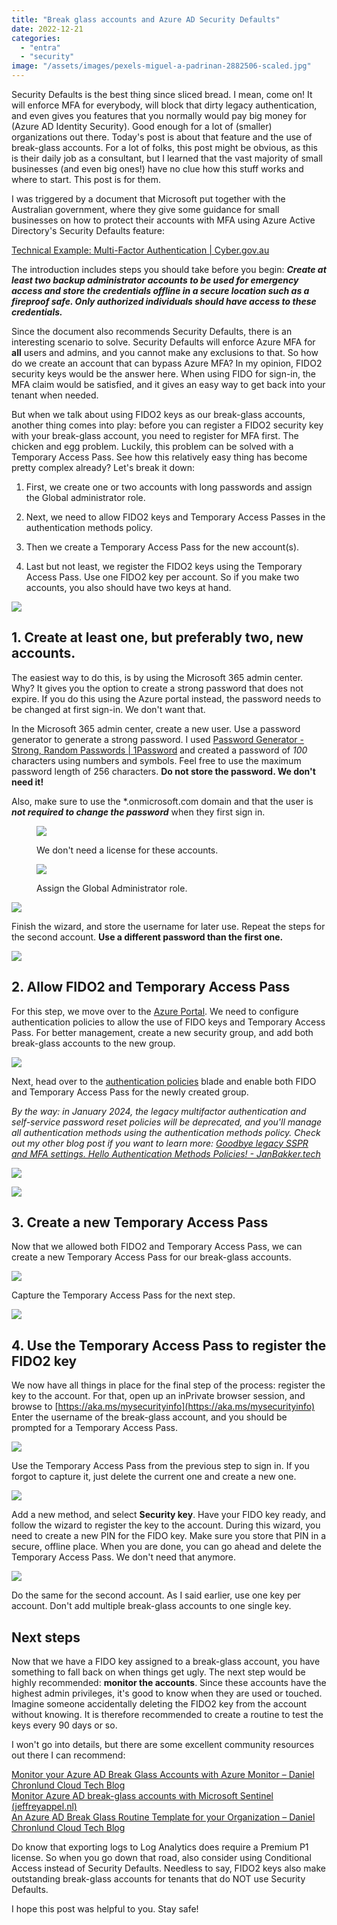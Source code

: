 ```yaml
---
title: "Break glass accounts and Azure AD Security Defaults"
date: 2022-12-21
categories: 
  - "entra"
  - "security"
image: "/assets/images/pexels-miguel-a-padrinan-2882506-scaled.jpg"
---
```


Security Defaults is the best thing since sliced bread. I mean, come on! It will enforce MFA for everybody, will block that dirty legacy authentication, and even gives you features that you normally would pay big money for (Azure AD Identity Security). Good enough for a lot of (smaller) organizations out there. Today's post is about that feature and the use of break-glass accounts. For a lot of folks, this post might be obvious, as this is their daily job as a consultant, but I learned that the vast majority of small businesses (and even big ones!) have no clue how this stuff works and where to start. This post is for them.

I was triggered by a document that Microsoft put together with the Australian government, where they give some guidance for small businesses on how to protect their accounts with MFA using Azure Active Directory's Security Defaults feature:  
  
[Technical Example: Multi-Factor Authentication | Cyber.gov.au](https://www.cyber.gov.au/acsc/view-all-content/publications/technical-example-multi-factor-authentication)

The introduction includes steps you should take before you begin: **_Create at least two backup administrator accounts to be used for emergency access and store the credentials offline in a secure location such as a fireproof safe. Only authorized individuals should have access to these credentials._**

Since the document also recommends Security Defaults, there is an interesting scenario to solve. Security Defaults will enforce Azure MFA for **all** users and admins, and you cannot make any exclusions to that. So how do we create an account that can bypass Azure MFA? In my opinion, FIDO2 security keys would be the answer here. When using FIDO for sign-in, the MFA claim would be satisfied, and it gives an easy way to get back into your tenant when needed.

But when we talk about using FIDO2 keys as our break-glass accounts, another thing comes into play: before you can register a FIDO2 security key with your break-glass account, you need to register for MFA first. The chicken and egg problem. Luckily, this problem can be solved with a Temporary Access Pass. See how this relatively easy thing has become pretty complex already? Let's break it down:

1. First, we create one or two accounts with long passwords and assign the Global administrator role.

3. Next, we need to allow FIDO2 keys and Temporary Access Passes in the authentication methods policy.

5. Then we create a Temporary Access Pass for the new account(s).

7. Last but not least, we register the FIDO2 keys using the Temporary Access Pass. Use one FIDO2 key per account. So if you make two accounts, you also should have two keys at hand.

![](/assets/images/Break-galss.png)

## 1\. Create at least one, but preferably two, new accounts.

The easiest way to do this, is by using the Microsoft 365 admin center. Why? It gives you the option to create a strong password that does not expire. If you do this using the Azure portal instead, the password needs to be changed at first sign-in. We don't want that.

In the Microsoft 365 admin center, create a new user. Use a password generator to generate a strong password. I used [Password Generator - Strong, Random Passwords | 1Password](https://1password.com/password-generator/) and created a password of _100_ characters using numbers and symbols. Feel free to use the maximum password length of 256 characters. **Do not store the password. We don't need it!**

Also, make sure to use the \*.onmicrosoft.com domain and that the user is _**not required to change the password**_ when they first sign in.

<figure>

![](/assets/images/image-1.png)

<figcaption>

We don't need a license for these accounts.

</figcaption>

</figure>

<figure>

![](/assets/images/image-2.png)

<figcaption>

Assign the Global Administrator role.

</figcaption>

</figure>

![](/assets/images/image-3.png)

Finish the wizard, and store the username for later use. Repeat the steps for the second account. **Use a different password than the first one.**

![](/assets/images/image-4.png)

## 2\. Allow FIDO2 and Temporary Access Pass

For this step, we move over to the [Azure Portal](https://portal.azure.com/). We need to configure authentication policies to allow the use of FIDO keys and Temporary Access Pass. For better management, create a new security group, and add both break-glass accounts to the new group.

![](/assets/images/image-5.png)

Next, head over to the [authentication policies](https://portal.azure.com/#view/Microsoft_AAD_IAM/AuthenticationMethodsMenuBlade/~/AdminAuthMethods) blade and enable both FIDO and Temporary Access Pass for the newly created group.

_By the way: in January 2024, the legacy multifactor authentication and self-service password reset policies will be deprecated, and you'll manage all authentication methods using the authentication methods policy. Check out my other blog post if you want to learn more: [Goodbye legacy SSPR and MFA settings. Hello Authentication Methods Policies! - JanBakker.tech](https://janbakker.tech/goodbye-legacy-sspr-and-mfa-settings-hello-authentication-methods-policies/)_

![](/assets/images/2022-12-20-000073.png)

![](/assets/images/2022-12-20-000067-2-1024x624.png)

## 3\. Create a new Temporary Access Pass

Now that we allowed both FIDO2 and Temporary Access Pass, we can create a new Temporary Access Pass for our break-glass accounts.

![](/assets/images/2022-12-20-000068.png)

Capture the Temporary Access Pass for the next step.

![](/assets/images/2022-12-20-000069.png)

## 4\. Use the Temporary Access Pass to register the FIDO2 key

We now have all things in place for the final step of the process: register the key to the account. For that, open up an inPrivate browser session, and browse to [https://aka.ms/mysecurityinfo](https://aka.ms/mysecurityinfo)  
Enter the username of the break-glass account, and you should be prompted for a Temporary Access Pass.

![](/assets/images/2022-12-20-000070.png)

Use the Temporary Access Pass from the previous step to sign in. If you forgot to capture it, just delete the current one and create a new one.

![](/assets/images/2022-12-20-000071.png)

Add a new method, and select **Security key**. Have your FIDO key ready, and follow the wizard to register the key to the account. During this wizard, you need to create a new PIN for the FIDO key. Make sure you store that PIN in a secure, offline place. When you are done, you can go ahead and delete the Temporary Access Pass. We don't need that anymore.

![](/assets/images/2022-12-20-000072.png)

Do the same for the second account. As I said earlier, use one key per account. Don't add multiple break-glass accounts to one single key.

## Next steps

Now that we have a FIDO key assigned to a break-glass account, you have something to fall back on when things get ugly. The next step would be highly recommended: **monitor the accounts**. Since these accounts have the highest admin privileges, it's good to know when they are used or touched. Imagine someone accidentally deleting the FIDO2 key from the account without knowing. It is therefore recommended to create a routine to test the keys every 90 days or so.

I won't go into details, but there are some excellent community resources out there I can recommend:

[Monitor your Azure AD Break Glass Accounts with Azure Monitor – Daniel Chronlund Cloud Tech Blog](https://danielchronlund.com/2020/01/22/monitor-your-azure-ad-break-glass-accounts-with-azure-monitor/)  
[Monitor Azure AD break-glass accounts with Microsoft Sentinel (jeffreyappel.nl)](https://jeffreyappel.nl/monitor-azure-ad-break-glass-accounts-with-azure-sentinel/)  
[An Azure AD Break Glass Routine Template for your Organization – Daniel Chronlund Cloud Tech Blog](https://danielchronlund.com/2019/09/30/an-azure-ad-break-glass-routine-template-for-your-organization/)

Do know that exporting logs to Log Analytics does require a Premium P1 license. So when you go down that road, also consider using Conditional Access instead of Security Defaults. Needless to say, FIDO2 keys also make outstanding break-glass accounts for tenants that do NOT use Security Defaults.

I hope this post was helpful to you. Stay safe!
